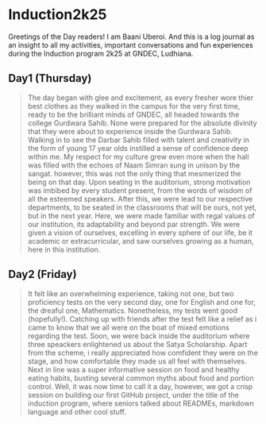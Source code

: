 # Induction2k25

Greetings of the Day readers!
I am Baani Uberoi. And this is a log journal as an insight to all my activities, important conversations and fun experiences during the Induction program 2k25 at GNDEC, Ludhiana. 

## Day1 (Thursday)
> The day began with glee and excitement, as every fresher wore thier best clothes as they walked in the campus for the very first time, ready to be the brilliant minds of GNDEC, all headed towards the college Gurdwara Sahib.
> None were prepared for the absolute divinity that they were about to experience inside the Gurdwara Sahib. Walking in to see the Darbar Sahib filled with talent and creativity in the form of young 17 year olds instilled a sense of confidence deep within me. My respect for my culture grew even more when the hall was filled with the echoes of Naam Simran sung in unison by the sangat.
> however, this was not the only thing that mesmerized the being on that day. Upon seating in the auditorium, strong motivation was imbibed by every student present, from the words of wisdom of all the esteemed speakers.
> After this, we were lead to our respective departments, to be seated in the classrooms that will be ours, not yet, but in the next year. Here, we were made familiar with regal values of our institution, its adaptability and beyond par strength. We were given a vision of ourselves, excelling in every sphere of our life, be it academic or extracurricular, and saw ourselves growing as a human, here in this institution.

## Day2 (Friday)
> It felt like an overwhelming experience, taking not one, but two proficiency tests on the very second day, one for English and one for, the dreaful one, Mathematics. Nonetheless, my tests went good (hopefully!).
> Catching up with friends after the test felt like a relief as i came to know that we all were on the boat of mixed emotions regarding the test.
> Soon, we were back inside the auditorium where three speackers enlightened us about the Satya Scholarship. Apart from the scheme, i really appreciated how comfident they were on the stage, and how comfortable they made us all feel with themselves.
> Next in line was a super informative session on food and healthy eating habits, busting several common myths about food and portion control.
> Well, it was now time to call it a day, however, we got a crisp session on building our first GitHub project, under the title of the induction program, where seniors talked about READMEs, markdown language and other cool stuff.
